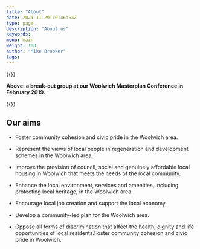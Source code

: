 ```yaml
---
title: "About"
date: 2021-11-29T10:46:54Z
type: page
description: "About us"
keywords:
menu: main
weight: 100
author: "Mike Brooker"
tags:
---
```


{{<responsive-image img="/img/confsession4Feb19.jpg" alt="Conference on Woolwich Masterplan in 2019">}}

**Above: a break-out group at our Woolwich Masterplan Conference in February 2019.**

{{<statement text="We are a group of local residents with a passion for Woolwich and its diverse communities. Speak Out Woolwich was formed in 2018.">}}

## Our aims
* Foster community cohesion and civic pride in the Woolwich area.
* Represent the views of local people in regeneration and development schemes in the Woolwich area.

* Improve the provision of council, social and genuinely affordable local
      housing in Woolwich that meets the needs of the local community.
* Enhance the local environment, services and amenities, including protecting local heritage, in the Woolwich area.
* Encourage local job creation and support the local economy.
* Develop a community-led plan for the Woolwich area.
* Oppose all forms of discrimination that affect the health, dignity and life opportunities of local residents.Foster community cohesion and civic pride in Woolwich.




